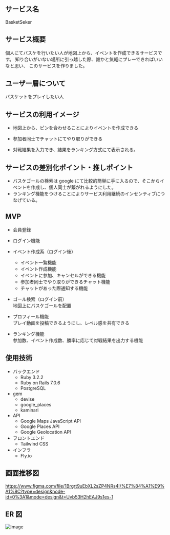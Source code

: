 ## サービス名

BasketSeker

## サービス概要

個人にてバスケを行いたい人が地図上から、イベントを作成できるサービスです。
知り合いがいない場所に引っ越した際、誰かと気軽にプレーできればいいなと思い、
このサービスを作りました。

## ユーザー層について

バスケットをプレイしたい人

## サービスの利用イメージ

- 地図上から、ピンを合わせることによりイベントを作成できる

- 参加者同士でチャットにてやり取りができる

- 対戦結果を入力でき、結果をランキング方式にて表示される。

## サービスの差別化ポイント・推しポイント

- バスケゴールの検索は google にて比較的簡単に手に入るので、そこからイベントを作成し、個人同士が繋がれるようにした。
- ランキング機能をつけることによりサービス利用継続のインセンティブにつなげている。

## MVP

- 会員登録
- ログイン機能

- イベント作成系（ログイン後）

  - イベント一覧機能
  - イベント作成機能
  - イベントに参加、キャンセルができる機能
  - 参加者同士でやり取りができるチャット機能
  - チャットがあった際通知する機能

- ゴール検索（ログイン前）</br>
  地図上にバスケゴールを配置

- プロフィール機能</br>
  プレイ動画を投稿できるようにし、レベル感を共有できる

- ランキング機能</br>
  参加数、イベント作成数、勝率に応じて対戦結果を出力する機能

## 使用技術

- バックエンド
  - Ruby 3.2.2
  - Ruby on Rails 7.0.6
  - PostgreSQL
- gem
  - devise
  - google_places
  - kaminari
- API
  - Google Maps JavaScript API
  - Google Places API
  - Google Geolocation API
- フロントエンド
  - Tailwind CSS
- インフラ
  - Fly.io

## 画面推移図

https://www.figma.com/file/1Brgrt9uEbXL2sZP4NRs4I/%E7%84%A1%E9%A1%8C?type=design&node-id=0%3A1&mode=design&t=Uvb53H2hEAJ9s1es-1

## ER 図

![image](https://github.com/keita-36/BasketSeker/assets/131235353/cc3a09ee-194c-453b-820d-5ede589bcbd2)
